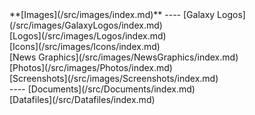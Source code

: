 <div class='linkbox'>
**[Images](/src/images/index.md)**
----
[Galaxy Logos](/src/images/GalaxyLogos/index.md)<br />
[Logos](/src/images/Logos/index.md)<br />
[Icons](/src/images/Icons/index.md)<br />
[News Graphics](/src/images/NewsGraphics/index.md)<br />
[Photos](/src/images/Photos/index.md)<br />
[Screenshots](/src/images/Screenshots/index.md)<br />
----
[Documents](/src/Documents/index.md)<br />
[Datafiles](/src/Datafiles/index.md)<br />
</div>
